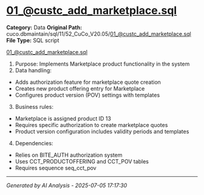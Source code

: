 # 01_@custc_add_marketplace.sql

**Category:** Data
**Original Path:** cuco.dbmaintain/sql/11/52_CuCo_V20.05/01_@custc_add_marketplace.sql
**File Type:** SQL script

01_@custc_add_marketplace.sql
1. Purpose: Implements Marketplace product functionality in the system
2. Data handling:
- Adds authorization feature for marketplace quote creation
- Creates new product offering entry for Marketplace
- Configures product version (POV) settings with templates
3. Business rules:
- Marketplace is assigned product ID 13
- Requires specific authorization to create marketplace quotes
- Product version configuration includes validity periods and templates
4. Dependencies:
- Relies on BITE_AUTH authorization system
- Uses CCT_PRODUCTOFFERING and CCT_POV tables
- Requires sequence seq_cct_pov

---
*Generated by AI Analysis - 2025-07-05 17:17:30*
